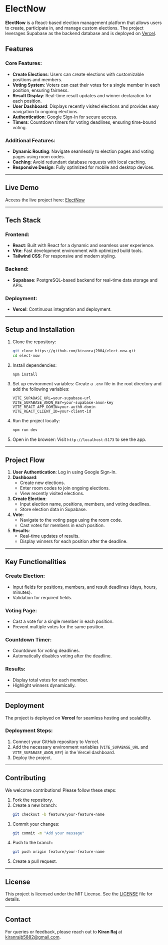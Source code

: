 # ElectNow

**ElectNow** is a React-based election management platform that allows users to create, participate in, and manage custom elections. The project leverages Supabase as the backend database and is deployed on [Vercel](https://elect-now.vercel.app/). 

## **Features**

### Core Features:
- **Create Elections**: Users can create elections with customizable positions and members.
- **Voting System**: Voters can cast their votes for a single member in each position, ensuring fairness.
- **Result Display**: Real-time result updates and winner declaration for each position.
- **User Dashboard**: Displays recently visited elections and provides easy navigation to ongoing elections.
- **Authentication**: Google Sign-In for secure access.
- **Timers**: Countdown timers for voting deadlines, ensuring time-bound voting.

### Additional Features:
- **Dynamic Routing**: Navigate seamlessly to election pages and voting pages using room codes.
- **Caching**: Avoid redundant database requests with local caching.
- **Responsive Design**: Fully optimized for mobile and desktop devices.

---

## **Live Demo**

Access the live project here: [ElectNow](https://elect-now.vercel.app/)

---

## **Tech Stack**

### Frontend:
- **React**: Built with React for a dynamic and seamless user experience.
- **Vite**: Fast development environment with optimized build tools.
- **Tailwind CSS**: For responsive and modern styling.

### Backend:
- **Supabase**: PostgreSQL-based backend for real-time data storage and APIs.

### Deployment:
- **Vercel**: Continuous integration and deployment.

---

## **Setup and Installation**

1. Clone the repository:
   ```bash
   git clone https://github.com/kiranraj2004/elect-now.git
   cd elect-now
   ```

2. Install dependencies:
   ```bash
   npm install
   ```

3. Set up environment variables:
   Create a `.env` file in the root directory and add the following variables:
   ```env
   VITE_SUPABASE_URL=your-supabase-url
   VITE_SUPABASE_ANON_KEY=your-supabase-anon-key
   VITE_REACT_APP_DOMIN=your-auth0-domin
   VITE_REACT_CLIENT_ID=your-client-id
   ```

4. Run the project locally:
   ```bash
   npm run dev
   ```

5. Open in the browser:
   Visit `http://localhost:5173` to see the app.

---

## **Project Flow**

1. **User Authentication**: Log in using Google Sign-In.
2. **Dashboard**: 
   - Create new elections.
   - Enter room codes to join ongoing elections.
   - View recently visited elections.
3. **Create Election**: 
   - Input election name, positions, members, and voting deadlines.
   - Store election data in Supabase.
4. **Vote**:
   - Navigate to the voting page using the room code.
   - Cast votes for members in each position.
5. **Results**:
   - Real-time updates of results.
   - Display winners for each position after the deadline.

---

## **Key Functionalities**

### Create Election:
- Input fields for positions, members, and result deadlines (days, hours, minutes).
- Validation for required fields.

### Voting Page:
- Cast a vote for a single member in each position.
- Prevent multiple votes for the same position.

### Countdown Timer:
- Countdown for voting deadlines.
- Automatically disables voting after the deadline.

### Results:
- Display total votes for each member.
- Highlight winners dynamically.

---

## **Deployment**

The project is deployed on **Vercel** for seamless hosting and scalability.

### Deployment Steps:
1. Connect your GitHub repository to Vercel.
2. Add the necessary environment variables (`VITE_SUPABASE_URL` and `VITE_SUPABASE_ANON_KEY`) in the Vercel dashboard.
3. Deploy the project.

---

## **Contributing**

We welcome contributions! Please follow these steps:
1. Fork the repository.
2. Create a new branch:
   ```bash
   git checkout -b feature/your-feature-name
   ```
3. Commit your changes:
   ```bash
   git commit -m "Add your message"
   ```
4. Push to the branch:
   ```bash
   git push origin feature/your-feature-name
   ```
5. Create a pull request.

---

## **License**

This project is licensed under the MIT License. See the [LICENSE](LICENSE) file for details.

---

## **Contact**

For queries or feedback, please reach out to **Kiran Raj** at [kiranrajb5882@gmail.com](mailto:your-email@example.com).